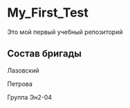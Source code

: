 # My_First_Test
Это мой первый учебный репозиторий

## Состав бригады

Лазовский

Петрова

Группа Эн2-04
